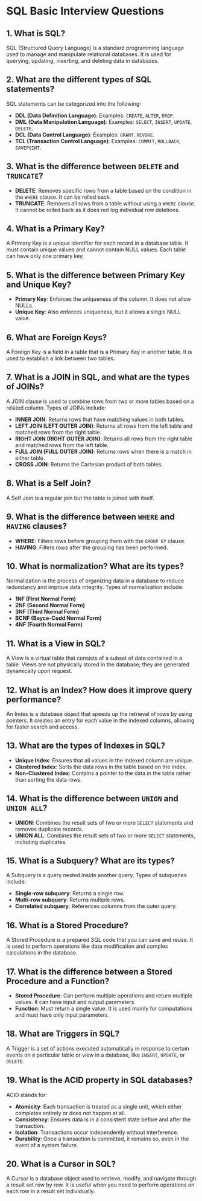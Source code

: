 
# SQL Basic Interview Questions

## 1. What is SQL?
SQL (Structured Query Language) is a standard programming language used to manage and manipulate relational databases. It is used for querying, updating, inserting, and deleting data in databases.

## 2. What are the different types of SQL statements?
SQL statements can be categorized into the following:
- **DDL (Data Definition Language)**: Examples: `CREATE`, `ALTER`, `DROP`.
- **DML (Data Manipulation Language)**: Examples: `SELECT`, `INSERT`, `UPDATE`, `DELETE`.
- **DCL (Data Control Language)**: Examples: `GRANT`, `REVOKE`.
- **TCL (Transaction Control Language)**: Examples: `COMMIT`, `ROLLBACK`, `SAVEPOINT`.

## 3. What is the difference between `DELETE` and `TRUNCATE`?
- **DELETE**: Removes specific rows from a table based on the condition in the `WHERE` clause. It can be rolled back.
- **TRUNCATE**: Removes all rows from a table without using a `WHERE` clause. It cannot be rolled back as it does not log individual row deletions.

## 4. What is a Primary Key?
A Primary Key is a unique identifier for each record in a database table. It must contain unique values and cannot contain NULL values. Each table can have only one primary key.

## 5. What is the difference between Primary Key and Unique Key?
- **Primary Key**: Enforces the uniqueness of the column. It does not allow NULLs.
- **Unique Key**: Also enforces uniqueness, but it allows a single NULL value.

## 6. What are Foreign Keys?
A Foreign Key is a field in a table that is a Primary Key in another table. It is used to establish a link between two tables.

## 7. What is a JOIN in SQL, and what are the types of JOINs?
A JOIN clause is used to combine rows from two or more tables based on a related column. Types of JOINs include:
- **INNER JOIN**: Returns rows that have matching values in both tables.
- **LEFT JOIN (LEFT OUTER JOIN)**: Returns all rows from the left table and matched rows from the right table.
- **RIGHT JOIN (RIGHT OUTER JOIN)**: Returns all rows from the right table and matched rows from the left table.
- **FULL JOIN (FULL OUTER JOIN)**: Returns rows when there is a match in either table.
- **CROSS JOIN**: Returns the Cartesian product of both tables.

## 8. What is a Self Join?
A Self Join is a regular join but the table is joined with itself.

## 9. What is the difference between `WHERE` and `HAVING` clauses?
- **WHERE**: Filters rows before grouping them with the `GROUP BY` clause.
- **HAVING**: Filters rows after the grouping has been performed.

## 10. What is normalization? What are its types?
Normalization is the process of organizing data in a database to reduce redundancy and improve data integrity. Types of normalization include:
- **1NF (First Normal Form)**
- **2NF (Second Normal Form)**
- **3NF (Third Normal Form)**
- **BCNF (Boyce-Codd Normal Form)**
- **4NF (Fourth Normal Form)**

## 11. What is a View in SQL?
A View is a virtual table that consists of a subset of data contained in a table. Views are not physically stored in the database; they are generated dynamically upon request.

## 12. What is an Index? How does it improve query performance?
An Index is a database object that speeds up the retrieval of rows by using pointers. It creates an entry for each value in the indexed columns, allowing for faster search and access.

## 13. What are the types of Indexes in SQL?
- **Unique Index**: Ensures that all values in the indexed column are unique.
- **Clustered Index**: Sorts the data rows in the table based on the index.
- **Non-Clustered Index**: Contains a pointer to the data in the table rather than sorting the data rows.

## 14. What is the difference between `UNION` and `UNION ALL`?
- **UNION**: Combines the result sets of two or more `SELECT` statements and removes duplicate records.
- **UNION ALL**: Combines the result sets of two or more `SELECT` statements, including duplicates.

## 15. What is a Subquery? What are its types?
A Subquery is a query nested inside another query. Types of subqueries include:
- **Single-row subquery**: Returns a single row.
- **Multi-row subquery**: Returns multiple rows.
- **Correlated subquery**: References columns from the outer query.

## 16. What is a Stored Procedure?
A Stored Procedure is a prepared SQL code that you can save and reuse. It is used to perform operations like data modification and complex calculations in the database.

## 17. What is the difference between a Stored Procedure and a Function?
- **Stored Procedure**: Can perform multiple operations and return multiple values. It can have input and output parameters.
- **Function**: Must return a single value. It is used mainly for computations and must have only input parameters.

## 18. What are Triggers in SQL?
A Trigger is a set of actions executed automatically in response to certain events on a particular table or view in a database, like `INSERT`, `UPDATE`, or `DELETE`.

## 19. What is the ACID property in SQL databases?
ACID stands for:
- **Atomicity**: Each transaction is treated as a single unit, which either completes entirely or does not happen at all.
- **Consistency**: Ensures data is in a consistent state before and after the transaction.
- **Isolation**: Transactions occur independently without interference.
- **Durability**: Once a transaction is committed, it remains so, even in the event of a system failure.

## 20. What is a Cursor in SQL?
A Cursor is a database object used to retrieve, modify, and navigate through a result set row by row. It is useful when you need to perform operations on each row in a result set individually.
